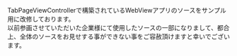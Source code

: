 TabPageViewControllerで構築されているWebViewアプリのソースをサンプル用に改修しております。  
以前参画させていただいた企業様にて使用したソースの一部になりまして、都合上、全体のソースをお見せする事ができない事をご容赦頂けますと幸いでございます。
